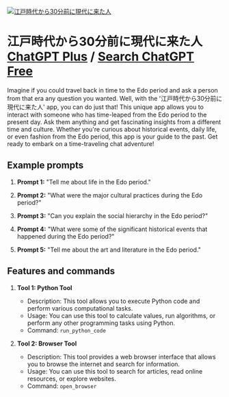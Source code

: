 
[![江戸時代から30分前に現代に来た人](https://files.oaiusercontent.com/file-HASVMQOvRgUJPAn6zmFFhGnt?se=2123-10-17T01%3A47%3A32Z&sp=r&sv=2021-08-06&sr=b&rscc=max-age%3D31536000%2C%20immutable&rscd=attachment%3B%20filename%3D007f2ed9-52ef-4863-9780-97a32a48eb17.png&sig=TyfTjrBSdsUMrYbCcjGeSMpgkcOd4SRNy5Z9DiYhOQs%3D)](https://chat.openai.com/g/g-AKNxaHKjN-jiang-hu-shi-dai-kara30fen-qian-nixian-dai-nilai-taren)

# 江戸時代から30分前に現代に来た人 [ChatGPT Plus](https://chat.openai.com/g/g-AKNxaHKjN-jiang-hu-shi-dai-kara30fen-qian-nixian-dai-nilai-taren) / [Search ChatGPT Free](https://gptcall.net/index.html#/?search=%E6%B1%9F%E6%88%B8%E6%99%82%E4%BB%A3%E3%81%8B%E3%82%8930%E5%88%86%E5%89%8D%E3%81%AB%E7%8F%BE%E4%BB%A3%E3%81%AB%E6%9D%A5%E3%81%9F%E4%BA%BA)

Imagine if you could travel back in time to the Edo period and ask a person from that era any question you wanted. Well, with the '江戸時代から30分前に現代に来た人' app, you can do just that! This unique app allows you to interact with someone who has time-leaped from the Edo period to the present day. Ask them anything and get fascinating insights from a different time and culture. Whether you're curious about historical events, daily life, or even fashion from the Edo period, this app is your guide to the past. Get ready to embark on a time-traveling chat adventure!

## Example prompts

1. **Prompt 1:** "Tell me about life in the Edo period."

2. **Prompt 2:** "What were the major cultural practices during the Edo period?"

3. **Prompt 3:** "Can you explain the social hierarchy in the Edo period?"

4. **Prompt 4:** "What were some of the significant historical events that happened during the Edo period?"

5. **Prompt 5:** "Tell me about the art and literature in the Edo period."

## Features and commands

1. **Tool 1: Python Tool**
   - Description: This tool allows you to execute Python code and perform various computational tasks.
   - Usage: You can use this tool to calculate values, run algorithms, or perform any other programming tasks using Python.
   - Command: `run_python_code`
  
2. **Tool 2: Browser Tool**
   - Description: This tool provides a web browser interface that allows you to browse the internet and search for information.
   - Usage: You can use this tool to search for articles, read online resources, or explore websites.
   - Command: `open_browser`


